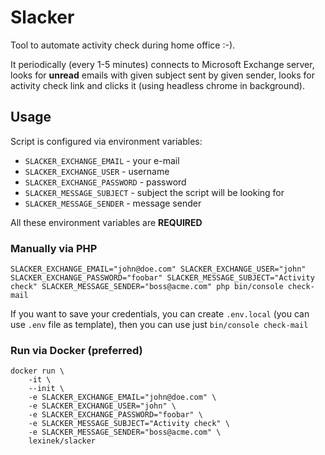 # Slacker
Tool to automate activity check during home office :-).

It periodically (every 1-5 minutes) connects to Microsoft Exchange server, looks for **unread** emails with given subject sent by given sender, looks for activity check link and clicks it (using headless chrome in background). 

## Usage

Script is configured via environment variables:

- `SLACKER_EXCHANGE_EMAIL` - your e-mail
- `SLACKER_EXCHANGE_USER` -  username
- `SLACKER_EXCHANGE_PASSWORD` - password
- `SLACKER_MESSAGE_SUBJECT` - subject the script will be looking for
- `SLACKER_MESSAGE_SENDER` - message sender

All these environment variables are **REQUIRED**

### Manually via PHP
```
SLACKER_EXCHANGE_EMAIL="john@doe.com" SLACKER_EXCHANGE_USER="john" SLACKER_EXCHANGE_PASSWORD="foobar" SLACKER_MESSAGE_SUBJECT="Activity check" SLACKER_MESSAGE_SENDER="boss@acme.com" php bin/console check-mail
```

If you want to save your credentials, you can create `.env.local` (you can use `.env` file as template), then you can use just `bin/console check-mail`

### Run via Docker (preferred)

```docker
docker run \
    -it \
    --init \
    -e SLACKER_EXCHANGE_EMAIL="john@doe.com" \
    -e SLACKER_EXCHANGE_USER="john" \
    -e SLACKER_EXCHANGE_PASSWORD="foobar" \
    -e SLACKER_MESSAGE_SUBJECT="Activity check" \
    -e SLACKER_MESSAGE_SENDER="boss@acme.com" \
    lexinek/slacker
```
